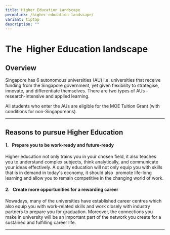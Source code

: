 ```yaml
---
title: Higher Education Landscape
permalink: /higher-education-landscape/
variant: tiptap
description: ""
---
```

<h1><strong>The&nbsp; Higher Education</strong> <strong>landscape</strong></h1>
<h2><strong>Overview</strong></h2>
<p>Singapore has 6 autonomous universities (AU)&nbsp;i.e. universities that
receive funding from the Singapore government, yet given flexibility to
strategise, innovate, and differentiate themselves. There are two types
of AUs - research-intensive and applied learning.&nbsp;</p>
<p>All students who enter the AUs are eligible for the MOE Tuition Grant
(with conditions for non-Singaporeans).</p>
<hr>
<h2><strong>Reasons to&nbsp;pursue Higher Education</strong></h2>
<h4>1.&nbsp; &nbsp;Prepare you to be work-ready&nbsp;and future-ready</h4>
<p>Higher education not only trains you in your chosen field, it also teaches
you to understand complex subjects, think analytically, and communicate
your ideas effectively. A quality education will not only equip you with
skills that is in demand in&nbsp;today's economy, it should also&nbsp;
promote life-long learning&nbsp;and allow you to remain competitive in
the changing world of work.</p>
<h4>2.&nbsp; &nbsp;Create more opportunities for a rewarding career</h4>
<p>Nowadays, many of the universities have established career centres which
also equip you with work-related skills and work&nbsp;closely with industry
partners to prepare you for graduation. Moreover, the connections you make
in university will be an important part of the network you create for a
sustained and fulfilling career life.</p>
<hr>
<p></p>